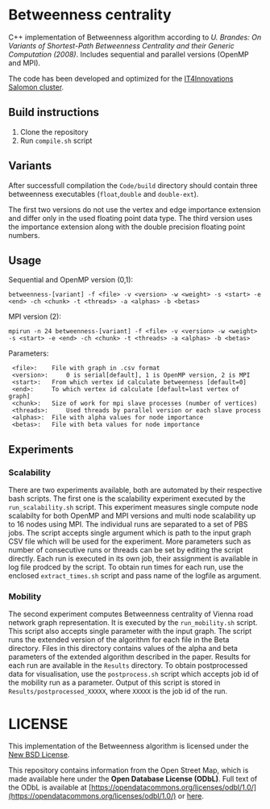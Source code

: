 # Betweenness centrality
C++ implementation of Betweenness algorithm according to *U. Brandes: On Variants of Shortest-Path Betweenness Centrality and their Generic Computation (2008)*.
Includes sequential and parallel versions (OpenMP and MPI).

The code has been developed and optimized for the [IT4Innovations Salomon cluster](https://docs.it4i.cz/salomon/hardware-overview/).

## Build instructions
1. Clone the repository
2. Run `compile.sh` script


## Variants
After successfull compilation the `Code/build` directory should contain three betweenness executables (`float`,`double` and `double-ext`).

The first two versions do not use the vertex and edge importance extension and differ only in the used floating point data type. The third version uses the importance extension along with the double precision floating point numbers.

## Usage

Sequential and OpenMP version (0,1):
```
betweenness-[variant] -f <file> -v <version> -w <weight> -s <start> -e <end> -ch <chunk> -t <threads> -a <alphas> -b <betas>
```

MPI version (2):
```
mpirun -n 24 betweenness-[variant] -f <file> -v <version> -w <weight> -s <start> -e <end> -ch <chunk> -t <threads> -a <alphas> -b <betas>
```

Parameters:
```
 <file>: 	File with graph in .csv format
 <version>: 	0 is serial[default], 1 is OpenMP version, 2 is MPI
 <start>: 	From which vertex id calculate betweenness [default=0]
 <end>: 	To which vertex id calculate [default=last vertex of graph]
 <chunk>: 	Size of work for mpi slave processes (number of vertices)
 <threads>: 	Used threads by parallel version or each slave process
 <alphas>: 	File with alpha values for node importance
 <betas>: 	File with beta values for node importance
```

## Experiments

### Scalability
There are two experiments available, both are automated by their respective bash scripts. The first one is the scalability experiment executed by the `run_scalability.sh` script. This experiment measures single compute node scalabilty for both OpenMP and MPI versions and multi node scalability up to 16 nodes using MPI. The individual runs are separated to a set of PBS jobs. The script accepts single argument which is path to the input graph CSV file which will be used for the experiment. More parameters such as number of consecutive runs or threads can be set by editing the script directly. Each run is executed in its own job, their assignment is available in log file prodced by the script. To obtain run times for each run, use the enclosed `extract_times.sh` script and pass name of the logfile as argument.

### Mobility
The second experiment computes Betweenness centrality of Vienna road network graph representation. It is executed by the `run_mobility.sh` script. This script also accepts single parameter with the input graph. The script runs the extended version of the algorithm for each file in the Beta directory. Files in this directory contains values of the alpha and beta parameters of the extended algorithm described in the paper. Results for each run are available in the `Results` directory. To obtain postprocessed data for visualisation, use the `postprocess.sh` script which accepts job id of the mobility run as a parameter. Output of this script is stored in `Results/postprocessed_XXXXX`, where `XXXXX` is the job id of the run.

# LICENSE
This implementation of the Betweenness algorithm is licensed under the [New BSD License](LICENSE.md).

This repository contains information from the Open Street Map, which is made available here under the **Open Database License (ODbL)**. Full text of the ODbL is available at [https://opendatacommons.org/licenses/odbl/1.0/](https://opendatacommons.org/licenses/odbl/1.0/) or [here](../LICENSE.ODBL.md).
